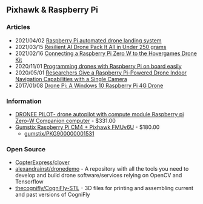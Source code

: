## Pixhawk & Raspberry Pi


### Articles
- 2021/04/02 [Raspberry Pi automated drone landing system](https://www.geeky-gadgets.com/raspberry-pi-automated-drone-landing-system-02-04-2021/)
- 2021/03/15 [Resilient AI Drone Pack It All in Under 250 grams](https://hackaday.com/2021/03/15/resilient-ai-drone-packs-it-all-in-under-250-grams/)
- 2021/02/16 [Connecting a Raspberry Pi Zero W to the Hovergames Drone Kit](https://www.hackster.io/matthew-hurley/connecting-a-raspberry-pi-zero-w-to-the-hovergames-drone-kit-e3acf1)
- 2020/11/01 [Programming drones with Raspberry Pi on board easily](https://www.hackster.io/korigod/programming-drones-with-raspberry-pi-on-board-easily-b2190e)
- 2020/05/01 [Researchers Give a Raspberry Pi-Powered Drone Indoor Navigation Capabilities with a Single Camera](https://www.hackster.io/news/researchers-give-a-raspberry-pi-powered-drone-indoor-navigation-capabilities-with-a-single-camera-ddb6495bcaae)
- 2017/01/08 [Drone Pi: A Windows 10 Raspberry Pi 4G Drone](https://www.hackster.io/frank802/drone-pi-a-windows-10-raspberry-pi-4g-drone-74be94)


### Information
- [DRONEE PILOT- drone autopilot with compute module Raspberry pi Zero-W Companion computer](https://dronee.aero/es/pages/pilot) - $331.00
- [Gumstix Raspberry Pi CM4 + Pixhawk FMUv6U](https://www.gumstix.com/manufacturer/raspberry-pi/cm4-pixhawk-fmuv6.html) - $180.00
    - [gumstix/PKG900000001531](https://github.com/gumstix/PKG900000001531) 


### Open Source
- [CopterExpress/clover](https://github.com/CopterExpress/clover)
- [alexandrainst/dronedemo](https://github.com/alexandrainst/dronedemo) - A repository with all the tools you need to develop and build drone software/services relying on OpenCV and Tensorflow
- [thecognifly/CogniFly-STL](https://github.com/thecognifly/CogniFly-STL) - 3D files for printing and assembling current and past versions of CogniFly

